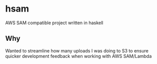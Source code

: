 # hsam

AWS SAM compatible project written in haskell

## Why

Wanted to streamline how many uploads I was doing to S3 to ensure quicker development feedback when working with AWS SAM/Lambda

